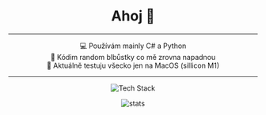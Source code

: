 <h1 align="center">Ahoj 🌸</h1>

---

<p align="center">
  💻 Používám mainly C# a Python<br/>
  🎯 Kódim random blbůstky co mě zrovna napadnou<br/>
  🌱 Aktuálně testuju všecko jen na MacOS (sillicon M1)<br/>
</p>

---

<p align="center">
  <img src="https://skillicons.dev/icons?i=csharp,python,html,css,js,react" alt="Tech Stack" />
</p>

<p align="center">
  <img src="https://github-readme-stats.vercel.app/api?username=sigmaema&show_icons=true&theme=tokyonight" alt="stats" />
</p>


